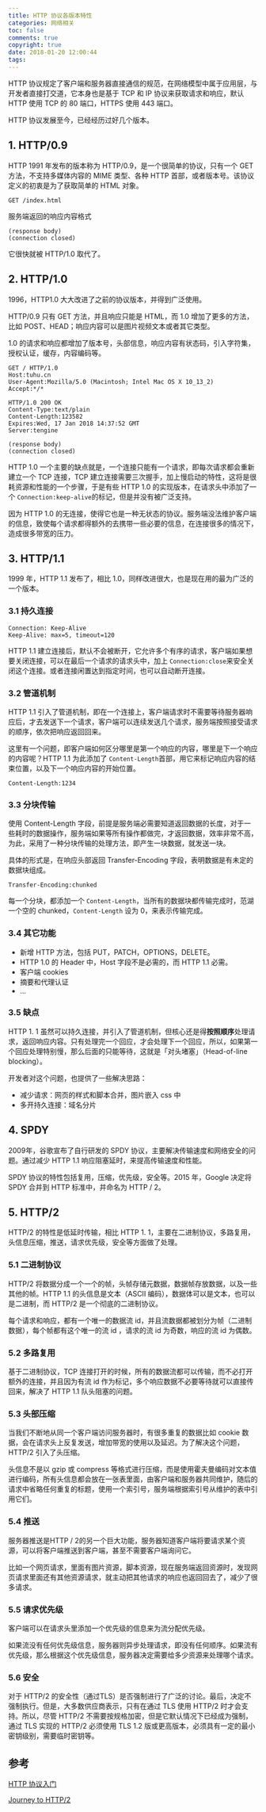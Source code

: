 ```yaml
---
title: HTTP 协议各版本特性
categories: 网络相关
toc: false
comments: true
copyright: true
date: 2018-01-20 12:00:44
tags:
---
```


HTTP 协议规定了客户端和服务器直接通信的规范，在网络模型中属于应用层，与开发者直接打交道，它本身也是基于 TCP 和 IP 协议来获取请求和响应，默认 HTTP 使用 TCP 的 80 端口，HTTPS 使用 443 端口。

HTTP 协议发展至今，已经经历过好几个版本。

<!--more-->

## 1. HTTP/0.9

HTTP  1991 年发布的版本称为 HTTP/0.9，是一个很简单的协议，只有一个 GET 方法，不支持多媒体内容的 MIME 类型、各种 HTTP 首部，或者版本号。该协议定义的初衷是为了获取简单的 HTML 对象。

```
GET /index.html
```

服务端返回的响应内容格式

```
(response body)
(connection closed)
```

它很快就被 HTTP/1.0 取代了。

## 2. HTTP/1.0

1996，HTTP1.0 大大改进了之前的协议版本，并得到广泛使用。

HTTP/0.9 只有 GET 方法，并且响应只能是 HTML，而 1.0 增加了更多的方法，比如 POST、HEAD；响应内容可以是图片视频文本或者其它类型。

1.0 的请求和响应都增加了版本号，头部信息，响应内容有状态码，引入字符集，授权认证，缓存，内容编码等。

```
GET / HTTP/1.0
Host:tuhu.cn
User-Agent:Mozilla/5.0 (Macintosh; Intel Mac OS X 10_13_2)
Accept:*/*
```

```
HTTP/1.0 200 OK
Content-Type:text/plain
Content-Length:123582
Expires:Wed, 17 Jan 2018 14:37:52 GMT
Server:tengine

(response body)
(connection closed)
```

HTTP 1.0 一个主要的缺点就是，一个连接只能有一个请求，即每次请求都会重新建立一个 TCP 连接，TCP 建立连接需要三次握手，加上慢启动的特性，这将是很耗资源和性能的一个步骤，于是有些 HTTP 1.0 的实现版本，在请求头中添加了一个 `Connection:keep-alive`的标记，但是并没有被广泛支持。

因为 HTTP 1.0 的无连接，使得它也是一种无状态的协议。服务端没法维护客户端的信息，致使每个请求都得额外的去携带一些必要的信息，在连接很多的情况下，造成很多带宽的压力。

## 3. HTTP/1.1

1999 年，HTTP 1.1 发布了，相比 1.0，同样改进很大，也是现在用的最为广泛的一个版本。

### 3.1 持久连接

```
Connection: Keep-Alive 
Keep-Alive: max=5, timeout=120
```

HTTP 1.1 建立连接后，默认不会被断开，它允许多个有序的请求，客户端如果想要关闭连接，可以在最后一个请求的请求头中，加上 `Connection:close`来安全关闭这个连接。或者连接闲置达到指定时间，也可以自动断开连接。

### 3.2 管道机制

HTTP 1.1 引入了管道机制，即在一个连接上，客户端请求时不需要等待服务器响应后，才去发送下一个请求，客户端可以连续发送几个请求，服务端按照接受请求的顺序，依次把响应返回回来。

这里有一个问题，即客户端如何区分哪里是第一个响应的内容，哪里是下一个响应的内容呢？HTTP 1.1 为此添加了 `Content-Length`首部，用它来标记响应内容的结束位置，以及下一个响应内容的开始位置。

```
Content-Length:1234
```

### 3.3 分块传输

使用 Content-Length 字段，前提是服务端必需要知道返回数据的长度，对于一些耗时的数据操作，服务端如果等所有操作都做完，才返回数据，效率非常不高，为此，采用了一种分块传输的处理方法，即产生一块数据，就发送一块。

具体的形式是，在响应头部返回 Transfer-Encoding 字段，表明数据是有未定的数据块组成。

```
Transfer-Encoding:chunked
```

每一个分块，都添加一个 `Content-Length`，当所有的数据块都传输完成时，范湖一个空的 chunked，`Content-Length` 设为 0，来表示传输完成。

### 3.4 其它功能

- 新增 HTTP 方法，包括 PUT，PATCH，OPTIONS，DELETE。
- HTTP 1.0 的 Header 中，Host 字段不是必需的，而 HTTP 1.1 必需。
- 客户端 cookies
- 摘要和代理认证
- ...

### 3.5 缺点

HTTP 1. 1 虽然可以持久连接，并引入了管道机制，但核心还是得**按照顺序**处理请求，返回响应内容。只有处理完一个回应，才会处理下一个回应，所以，如果第一个回应处理特别慢，那么后面的只能等待，这就是「对头堵塞」（Head-of-line blocking）。

开发者对这个问题，也提供了一些解决思路：

- 减少请求：网页的样式和脚本合并，图片嵌入 css 中
- 多开持久连接：域名分片

## 4. SPDY

2009年，谷歌宣布了自行研发的 SPDY 协议，主要解决传输速度和网络安全的问题。通过减少 HTTP 1.1 响应阻塞延时，来提高传输速度和性能。

SPDY 协议的特性包括复用，压缩，优先级，安全等。2015 年，Google 决定将 SPDY 合并到 HTTP 标准中，并命名为 HTTP / 2。

## 5. HTTP/2

HTTP/2 的特性是低延时传输，相比 HTTP 1. 1，主要在二进制协议，多路复用，头信息压缩，推送，请求优先级，安全等方面做了处理。

### 5.1 二进制协议

HTTP/2 将数据分成一个一个的帧，头帧存储元数据，数据帧存放数据，以及一些其他的帧。HTTP 1.1 的头信息是文本（ASCII 编码），数据体可以是文本，也可以是二进制，而 HTTP/2 是一个彻底的二进制协议。

每个请求和响应，都有一个唯一的数据流 id，并且流数据都被划分为帧（二进制数据），每个帧都有这个唯一的流 id ，请求的流 id 为奇数，响应的流 id 为偶数。

### 5.2 多路复用

基于二进制协议，TCP 连接打开的时候，所有的数据流都可以传输，而不必打开额外的连接，并且因为有流 id 作为标记，多个响应数据不必要等待就可以直接传回来，解决了 HTTP 1.1 队头阻塞的问题。

### 5.3 头部压缩

当我们不断地从同一个客户端访问服务器时，有很多重复的数据比如 cookie 数据，会在请求头上反复发送，增加带宽的使用以及延迟。为了解决这个问题，HTTP/2 引入了头压缩。

头信息不是以 gzip 或 compress 等格式进行压缩，而是使用霍夫曼编码对文本值进行编码，所有头信息都会放在一张表里面，由客户端和服务器共同维护，随后的请求中省略任何重复的标题，使用一个索引号，服务端根据索引号从维护的表中引用它们。

### 5.4 推送

服务器推送是HTTP / 2的另一个巨大功能，服务器知道客户端将要请求某个资源，可以将客户端推送到客户端，甚至不需要客户端询问它。

比如一个网页请求，里面有图片资源，脚本资源，现在服务端返回资源时，发现网页请求里面还有其他资源请求，就主动把其他请求的响应也返回回去了，减少了很多请求。

### 5.5 请求优先级

客户端可以在请求头里添加一个优先级的信息来为流分配优先级。

如果流没有任何优先级信息，服务器则异步处理请求，即没有任何顺序。如果流有优先级，那么根据这个优先级信息，服务器决定需要给多少资源来处理哪个请求。

### 5.6 安全

对于 HTTP/2 的安全性（通过TLS）是否强制进行了广泛的讨论。最后，决定不强制执行。但是，大多数供应商表示，只有在通过 TLS 使用 HTTP/2 时才会支持。所以，尽管 HTTP/2 不需要按规格加密，但是它默认情况下已经成为强制，通过 TLS 实现的 HTTP/2 必须使用 TLS 1.2 版或更高版本，必须具有一定的最小密钥级别，需要临时密钥等。

## 参考

[HTTP 协议入门](http://www.ruanyifeng.com/blog/2016/08/http.html)

[Journey to HTTP/2](http://kamranahmed.info/blog/2016/08/13/http-in-depth/)